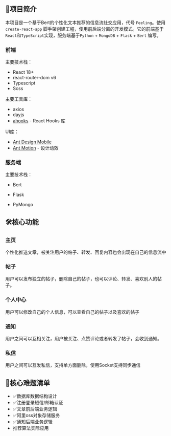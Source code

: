 ## 📖项目简介

本项目是一个基于Bert的个性化文本推荐的信息流社交应用，代号 `Feeling`。使用 `create-react-app` 脚手架创建工程，使用前后端分离的开发模式。它的前端基于`React`和`TypeScript`实现，服务端基于`Python` + `MongoDB` + `Flask` + `Bert` 编写。

### 前端

主要技术栈：

- React 18+
- react-router-dom v6
- Typescript
- Scss

主要工具库：

- axios
- dayjs
- [ahooks](https://github.com/alibaba/hooks) - React Hooks 库

UI库：

- [Ant Design Mobile](https://mobile.ant.design/)
- [Ant Motion](https://motion.ant.design/) - 设计动效

### 服务端

主要技术栈：

- Bert

- Flask
- PyMongo

## 🛠️核心功能

### 主页

个性化推送文章，被关注用户的帖子、转发、回复内容也会出现在自己的信息流中

### 帖子

用户可以发布独立的帖子，删除自己的帖子，也可以评论、转发、喜欢别人的帖子。

### 个人中心

用户可以修改自己的个人信息，可以查看自己的帖子以及喜欢的帖子

### 通知

用户之间可以互相关注，用户被关注、点赞评论或者转发了帖子，会收到通知。

### 私信

用户之间可以互发私信，支持单方面删除，使用Socket支持同步通信

## 📝核心难题清单

- ✅数据库数据结构设计
- ✅注册登录短信/邮箱认证
- ✅文章前后端业务逻辑
- ✅阿里oss对象存储服务
- ✅通知后端业务逻辑
- 推荐算法实际应用
